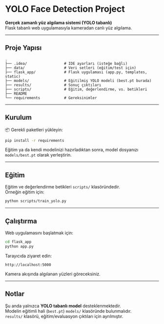 # YOLO Face Detection Project

**Gerçek zamanlı yüz algılama sistemi (YOLO tabanlı)**\
Flask tabanlı web uygulamasıyla kameradan canlı yüz algılama.

---

## Proje Yapısı

```
.
├── .idea/                 # IDE ayarları (isteğe bağlı)
├── data/                  # Veri setleri (eğitim/test için)
├── flask_app/             # Flask uygulaması (app.py, templates, static)
├── models/                # Eğitilmiş YOLO modeli (best.pt burada)
├── results/               # Sonuç çıktıları
├── scripts/               # Eğitim, değerlendirme, vs. betikleri
├── README                 
└── requirements           # Gereksinimler
```

---

## Kurulum

📦 Gerekli paketleri yükleyin:

```bash
pip install -r requirements
```

Eğitim ya da kendi modelinizi hazırladıktan sonra, model dosyanızı `models/best.pt` olarak yerleştirin.

---

## Eğitim

Eğitim ve değerlendirme betikleri `scripts/` klasöründedir.\
Örneğin eğitim için:

```bash
python scripts/train_yolo.py
```

---

## Çalıştırma

Web uygulamasını başlatmak için:

```bash
cd flask_app
python app.py
```

Tarayıcıda ziyaret edin:

```
http://localhost:5000
```

Kamera akışında algılanan yüzleri göreceksiniz.

---

## Notlar

Şu anda yalnızca **YOLO tabanlı model** desteklenmektedir.\
Modelin eğitimli hali (`best.pt`) `models/` klasöründe bulunmalıdır.\
`results/` klasörü, eğitim/evaluasyon çıktıları için ayrılmıştır.



